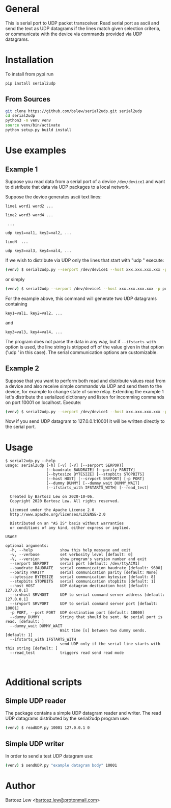 # General

This is serial port to UDP packet transceiver.
Read serial port as ascii and send the text as UDP datagrams 
if the lines match given selection criteria, or communicate with
the device via commands provided via UDP datagrams.


# Installation

To install from pypi run

```sh
pip install serial2udp
```

## From Sources

```sh 
git clone https://github.com/bslew/serial2udp.git serial2udp
cd serial2udp
python3 -m venv venv
source venv/bin/activate
python setup.py build install
```

# Use examples
## Example 1

Suppose you read data from a serial port of a device `/dev/device1` and want to distribute that data via UDP packages to a local network.

Suppose the device generates ascii text lines:

	line1 word1 word2 ...

	line2 word3 word4 ...

	 ...

	udp key1=val1, key2=val2, ...

	lineN  ...

	udp key3=val3, key4=val4, ...


If we wish to distribute via UDP only the lines that start with "udp " 
execute:

```sh
(venv) $ serial2udp.py --serport /dev/device1 --host xxx.xxx.xxx.xxx -p port --ifstarts_with 'udp '
```

or simply 

```sh
(venv) $ serial2udp --serport /dev/device1 --host xxx.xxx.xxx.xxx -p port --ifstarts_with 'udp '
```

For the example above, this command will generate two UDP datagrams containing

```
key1=val1, key2=val2, ...
```

and

```
key3=val3, key4=val4, ...
```

The program does not parse the data in any way, but if `--ifstarts_with` option is used, the line string is stripped off of the value given in that option (\'udp \' in this case). The serial communication options are customizable.

## Example 2

Suppose that you want to perform both read and distribute values read from a device and 
also receive simple commands via UDP and send them to the device, for example to change 
state of some relay. Extending the example 1 let's distribute the serialized dictionary
and listen for incomming commands on port 10001 on localhost.
Execute:

```sh
(venv) $ serial2udp.py --serport /dev/device1 --host xxx.xxx.xxx.xxx -p port --ifstarts_with 'udp ' --srvport 10001 --srvhost 127.0.0.1
```

Now if you send UDP datagram to 127.0.0.1:10001 it will be written directly to the serial port.



# Usage


```{r}
$ serial2udp.py --help
usage: serial2udp [-h] [-v] [-V] [--serport SERPORT]
                  [--baudrate BAUDRATE] [--parity PARITY]
                  [--bytesize BYTESIZE] [--stopbits STOPBITS]
                  [--host HOST] [--srvport SRVPORT] [-p PORT]
                  [--dummy DUMMY] [--dummy_wait DUMMY_WAIT]
                  [--ifstarts_with IFSTARTS_WITH] [--read_test]

  Created by Bartosz Lew on 2020-10-06.
  Copyright 2020 Bartosz Lew. All rights reserved.

  Licensed under the Apache License 2.0
  http://www.apache.org/licenses/LICENSE-2.0

  Distributed on an "AS IS" basis without warranties
  or conditions of any kind, either express or implied.

USAGE

optional arguments:
  -h, --help            show this help message and exit
  -v, --verbose         set verbosity level [default: 0]
  -V, --version         show program's version number and exit
  --serport SERPORT     serial port [default: /dev/ttyACM1]
  --baudrate BAUDRATE   serial communication baudrate [default: 9600]
  --parity PARITY       serial communication parity [default: None]
  --bytesize BYTESIZE   serial communication bytesize [default: 8]
  --stopbits STOPBITS   serial communication stopbits [default: 1]
  --host HOST           UDP datagram destination host [default: 127.0.0.1]
  --srvhost SRVHOST     UDP to serial command server address [default: 127.0.0.1]
  --srvport SRVPORT     UDP to serial command server port [default: 10001]
  -p PORT, --port PORT  UDP destination port [default: 10000]
  --dummy DUMMY         String that should be sent. No serial port is read. [default: ]
  --dummy_wait DUMMY_WAIT
                        Wait time [s] between two dummy sends. [default: 1]
  --ifstarts_with IFSTARTS_WITH
                        send UDP only if the serial line starts with this string [default: ]
  --read_test           triggers read send read mode

    
```


# Additional scripts
## Simple UDP reader

The package contains a simple UDP datagram reader and writer. The read UDP datagrams distributed 
by the serial2udp program use:

```sh
(venv) $ readUDP.py 10001 127.0.0.1 0
```

## Simple UDP writer

In order to send a test UDP datagram use:

```sh
(venv) $ sendUDP.py "example datagram body" 10001 
```


# Author

Bartosz Lew \<bartosz.lew@protonmail.com\>

